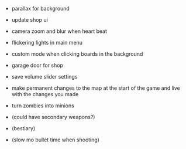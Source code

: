 - parallax for background
- update shop ui
- camera zoom and blur when heart beat
- flickering lights in main menu
- custom mode when clicking boards in the background
- garage door for shop
- save volume slider settings

- make permanent changes to the map at the start of the game and live with the changes you made
- turn zombies into minions

- (could have secondary weapons?)
- (bestiary)
- (slow mo bullet time when shooting)
